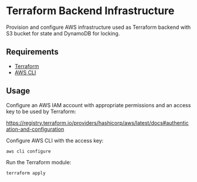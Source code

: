 # Terraform Backend Infrastructure 

Provision and configure AWS infrastructure used as Terraform backend with S3 bucket for state and DynamoDB for locking.

## Requirements

- [Terraform](https://developer.hashicorp.com/terraform/install)
- [AWS CLI](https://docs.aws.amazon.com/cli/latest/userguide/getting-started-install.html)

## Usage

Configure an AWS IAM account with appropriate permissions and an access key to be used by Terraform:

https://registry.terraform.io/providers/hashicorp/aws/latest/docs#authentication-and-configuration

Configure AWS CLI with the access key:
```
aws cli configure
```

Run the Terraform module:
```
terraform apply
```